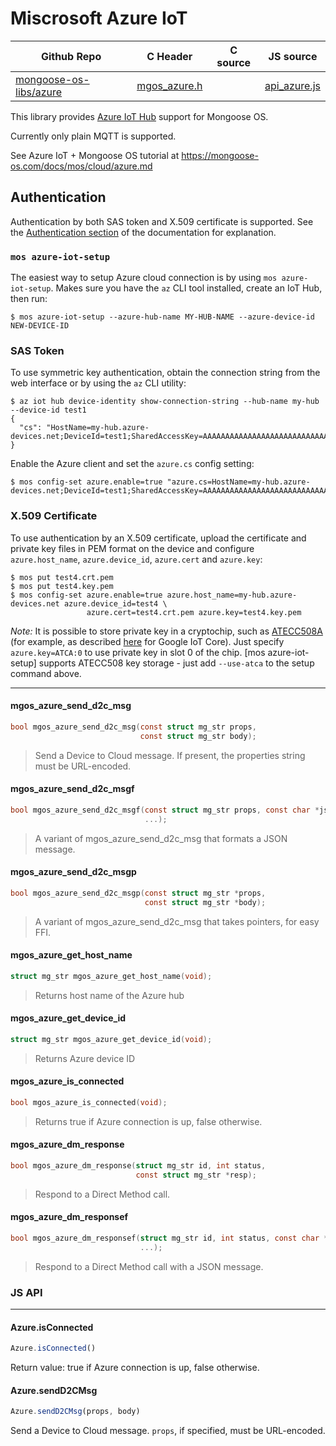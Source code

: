 # Miscrosoft Azure IoT
| Github Repo | C Header | C source  | JS source |
| ----------- | -------- | --------  | ----------------- |
| [mongoose-os-libs/azure](https://github.com/mongoose-os-libs/azure) | [mgos_azure.h](https://github.com/mongoose-os-libs/azure/tree/master/include/mgos_azure.h) | &nbsp;  | [api_azure.js](https://github.com/mongoose-os-libs/azure/tree/master/mjs_fs/api_azure.js)         |



This library provides [Azure IoT Hub](https://docs.microsoft.com/en-us/azure/iot-hub/) support for Mongoose OS.

Currently only plain MQTT is supported.

See Azure IoT + Mongoose OS tutorial at https://mongoose-os.com/docs/mos/cloud/azure.md

## Authentication

Authentication by both SAS token and X.509 certificate is supported. See the [Authentication section](https://docs.microsoft.com/en-us/azure/iot-hub/iot-hub-devguide-security#authentication) of the documentation for explanation.


### `mos azure-iot-setup`

The easiest way to setup Azure cloud connection is by using `mos azure-iot-setup`. Makes sure you have the `az` CLI tool installed, create an IoT Hub, then run:
```
$ mos azure-iot-setup --azure-hub-name MY-HUB-NAME --azure-device-id NEW-DEVICE-ID
```

### SAS Token

To use symmetric key authentication, obtain the connection string from the web interface or by using the `az` CLI utility:
```
$ az iot hub device-identity show-connection-string --hub-name my-hub --device-id test1
{
  "cs": "HostName=my-hub.azure-devices.net;DeviceId=test1;SharedAccessKey=AAAAAAAAAAAAAAAAAAAAAAAAAAAAAAAAAAAAAAAAAAA="
}
```

Enable the Azure client and set the `azure.cs` config setting:
```
$ mos config-set azure.enable=true "azure.cs=HostName=my-hub.azure-devices.net;DeviceId=test1;SharedAccessKey=AAAAAAAAAAAAAAAAAAAAAAAAAAAAAAAAAAAAAAAAAAA="
```

### X.509 Certificate

To use authentication by an X.509 certificate, upload the certificate and private key files in PEM format on the device and configure `azure.host_name`, `azure.device_id`, `azure.cert` and `azure.key`:

```
$ mos put test4.crt.pem
$ mos put test4.key.pem
$ mos config-set azure.enable=true azure.host_name=my-hub.azure-devices.net azure.device_id=test4 \
                 azure.cert=test4.crt.pem azure.key=test4.key.pem

```

_Note:_ It is possible to store private key in a cryptochip, such as [ATECC508A](http://www.microchip.com/wwwproducts/en/ATECC508A) (for example, as described [here](https://mongoose-os.com/blog/mongoose-os-google-iot-ecc508a/) for Google IoT Core). Just specify `azure.key=ATCA:0` to use private key in slot 0 of the chip. [mos azure-iot-setup] supports ATECC508 key storage - just add `--use-atca` to the setup command above.


 ----- 
#### mgos_azure_send_d2c_msg

```c
bool mgos_azure_send_d2c_msg(const struct mg_str props,
                             const struct mg_str body);
```
> 
> Send a Device to Cloud message.
> If present, the properties string must be URL-encoded.
>  
#### mgos_azure_send_d2c_msgf

```c
bool mgos_azure_send_d2c_msgf(const struct mg_str props, const char *json_fmt,
                              ...);
```
>  A variant of mgos_azure_send_d2c_msg that formats a JSON message. 
#### mgos_azure_send_d2c_msgp

```c
bool mgos_azure_send_d2c_msgp(const struct mg_str *props,
                              const struct mg_str *body);
```
>  A variant of mgos_azure_send_d2c_msg that takes pointers, for easy FFI. 
#### mgos_azure_get_host_name

```c
struct mg_str mgos_azure_get_host_name(void);
```
>  Returns host name of the Azure hub 
#### mgos_azure_get_device_id

```c
struct mg_str mgos_azure_get_device_id(void);
```
>  Returns Azure device ID 
#### mgos_azure_is_connected

```c
bool mgos_azure_is_connected(void);
```
>  Returns true if Azure connection is up, false otherwise. 
#### mgos_azure_dm_response

```c
bool mgos_azure_dm_response(struct mg_str id, int status,
                            const struct mg_str *resp);
```
>  Respond to a Direct Method call. 
#### mgos_azure_dm_responsef

```c
bool mgos_azure_dm_responsef(struct mg_str id, int status, const char *json_fmt,
                             ...);
```
>  Respond to a Direct Method call with a JSON message. 

### JS API

 --- 
#### Azure.isConnected

```javascript
Azure.isConnected()
```
Return value: true if Azure connection is up, false otherwise.
#### Azure.sendD2CMsg

```javascript
Azure.sendD2CMsg(props, body)
```
Send a Device to Cloud message. `props`, if specified, must be URL-encoded.
